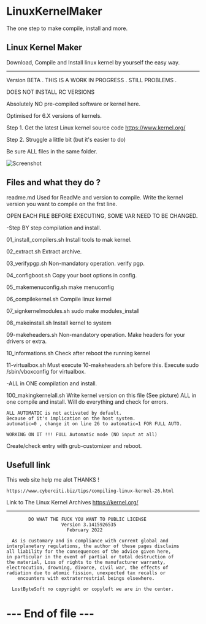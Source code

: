 # LinuxKernelMaker
The one step to make compile, install and more.

Linux Kernel Maker
--------------------------------------------------------------------

Download, Compile and Install linux kernel by yourself the easy way.

--------------------------------------------------------------------

Version BETA . THIS IS A WORK IN PROGRESS . STILL PROBLEMS .

DOES NOT INSTALL RC VERSIONS

Absolutely NO pre-compiled software or kernel here.

Optimised for 6.X versions of kernels.

Step 1. Get the latest Linux kernel source code
https://www.kernel.org/

Step 2. Struggle a little bit (but it's easier to do)

Be sure ALL files in the same folder.

![Screenshot](tree.jpg)


Files and what they do ?
--------------------------------------------------------------------

readme.md
	Used for ReadMe and version to compile.
	Write the kernel version you want to compile on the frst line.


OPEN EACH FILE BEFORE EXECUTING, SOME VAR NEED TO BE CHANGED.


-Step BY step compilation and install.

01_install_compilers.sh
	Install tools to mak kernel.

02_extract.sh
	Extract archive.

03_verifypgp.sh
	Non-mandatory operation.
	verify pgp.

04_configboot.sh
	Copy your boot options in config.

05_makemenuconfig.sh
	make menuconfig

06_compilekernel.sh
	Compile linux kernel

07_signkernelmodules.sh
	sudo make modules_install

08_makeinstall.sh
	Install kernel to system

09-makeheaders.sh
	Non-mandatory operation.
	Make headers for your drivers or extra.

10_informations.sh
	Check after reboot the running kernel

11-virtualbox.sh
	Must execute 10-makeheaders.sh before this.
	Execute sudo /sbin/vboxconfig for virtualbox.

-ALL in ONE compilation and install.

100_makingkernelall.sh
	Write kernel version on this file (See picture)
	ALL in one compile and install.
	Will do everything and check for errors.

	ALL AUTOMATIC is not activated by default.
	Because of it's implication on the host system.
	automatic=0 , change it on line 26 to automatic=1 FOR FULL AUTO.

	WORKING ON IT !!! FULL Automatic mode (NO input at all)


Create/check entry with grub-customizer and reboot.


Usefull link
-------------------------------------------------------------------

This web site help me alot THANKS !

	https://www.cyberciti.biz/tips/compiling-linux-kernel-26.html

Link to The Linux Kernel Archives
	https://kernel.org/

--------------------------------------------------------------------

            DO WHAT THE FUCK YOU WANT TO PUBLIC LICENSE
                        Version 3.1415926535
                          February 2022

	  As is customary and in compliance with current global and
	interplanetary regulations, the author of these pages disclaims
	all liability for the consequences of the advice given here,
	in particular in the event of partial or total destruction of
	the material, Loss of rights to the manufacturer warranty,
	electrocution, drowning, divorce, civil war, the effects of
	radiation due to atomic fission, unexpected tax recalls or
	    encounters with extraterrestrial beings elsewhere.

      LostByteSoft no copyright or copyleft we are in the center.

# --- End of file ---

